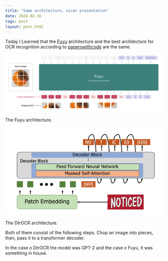 ```yaml
---
title: "Same architecture, nicer presentation"
date: 2024-02-16
tags: post
layout: post.html
---
```


Today I Learned that the [Fuyu](https://www.adept.ai/blog/fuyu-8b) architecture
and the  best architecture for OCR recognition according to
[paperswithcode](https://paperswithcode.com/sota/optical-character-recognition-on-benchmarking)
are the same. 

![The Fuyu architecture](./fuyu_architecture.png)

The Fuyu architecture.

![The DTrOCR architecture](./DTrOCR_architecture.png)

The DtrOCR architecture.

Both of them consist of the following steps. Chop an image into pieces, then, pass it to
a transformer decoder. 

In the case o DtrOCR the model was GPT-2 and the case o Fuyu, it was something in house.
